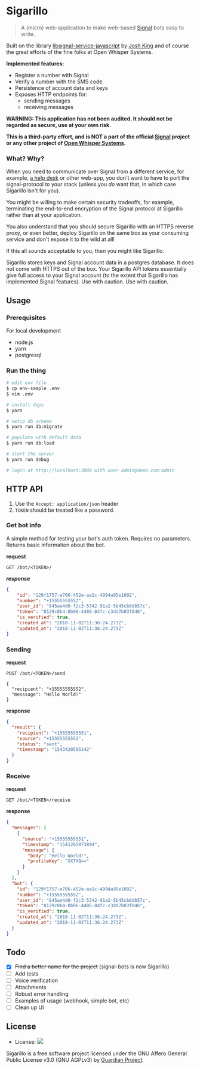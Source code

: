 # Sigarillo

> A (micro) web-application to make web-based [Signal][0] bots easy to write.

Built on the library [libsignal-service-javascript][2] by [Josh King][3] and of
course the great efforts of the fine folks at Open Whisper Systems.

**Implemented features:**

* Register a number with Signal
* Verify a number with the SMS code
* Persistence of account data and keys
* Exposes HTTP endpoints for:
  * sending messages
  * receiving messages

**WARNING: This application has not been audited. It should not be regarded as
secure, use at your own risk.**

**This is a third-party effort, and is NOT a part of the official [Signal][0]
project or any other project of [Open Whisper Systems][1].**

### What? Why?

When you need to communicate over Signal from a different service, for example,
[a help desk](http://zammad.org/) or other web-app, you don't want to have to
port the signal-protocol to your stack (unless you *do* want that, in which case
Sigarillo isn't for you).

You might be willing to make certain security tradeoffs, for example,
terminating the end-to-end encryption of the Signal protocol at Sigarillo
rather than at your application.

You also understand that you should secure Sigarillo with an HTTPS reverse
proxy, or even better, deploy Sigarillo on the same box as your consuming service
and don't expose it to the wild at all!

If this all sounds acceptable to you, then you might like Sigarillo.

Sigarillo stores keys and Signal account data in a postgres database. It does
not come with HTTPS out of the box. Your Sigarillo API tokens essentially give
full access to your Signal account (to the extent that Sigarillo has
implemented Signal features). Use with caution. Use with caution.

## Usage

### Prerequisites

For local development 
* node.js
* yarn
* postgresql

### Run the thing

```bash
# edit env file
$ cp env-sample .env
$ vim .env

# install deps
$ yarn

# setup db schema
$ yarn run db:migrate

# populate with default data 
$ yarn run db:load

# start the server
$ yarn run debug

# login at http://localhost:3000 with user admin@demo.com:admin
```

## HTTP API 

1. Use the `Accept: application/json` header
2. `TOKEN` should be treated like a password.

### Get bot info

A simple method for testing your bot's auth token. Requires no parameters. Returns basic information about the bot.

**request**
```
GET /bot/<TOKEN>/
```

***response***

```json
{
    "id": "129f1757-e706-452e-aa1c-4994a95e1092",
    "number": "+15555555552",
    "user_id": "845ae4d0-f2c3-5342-91a2-5b45cb8db57c",
    "token": "8129c0b4-0b96-4486-84fc-c3dd7b03f846",
    "is_verified": true,
    "created_at": "2018-11-02T11:36:24.273Z",
    "updated_at": "2018-11-02T11:36:24.273Z"
}

```

### Sending

**request**
```
POST /bot/<TOKEN>/send

{
  "recipient": "+15555555552",
  "messsage": "Hello World!"
}
```

**response**
```json
{
  "result": {
    "recipient": "+15555555551",
    "source": "+15555555552",
    "status": "sent",
    "timestamp": "1543420505142"
  }
}
```

### Receive

**request**
```
GET /bot/<TOKEN>/receive
```

**response**
```json
{
  "messages": [
    {
      "source": "+15555555551",
      "timestamp": "1541265073894",
      "message": {
        "body": "Hello World!",
        "profileKey": "XXTXQ=="
      }
    }
  ],
  "bot": {
    "id": "129f1757-e706-452e-aa1c-4994a95e1092",
    "number": "+15555555552",
    "user_id": "845ae4d0-f2c3-5342-91a2-5b45cb8db57c",
    "token": "8129c0b4-0b96-4486-84fc-c3dd7b03f846",
    "is_verified": true,
    "created_at": "2018-11-02T11:36:24.273Z",
    "updated_at": "2018-11-02T11:36:24.273Z"
  }
}
```



## Todo

* [x] ~~Find a better name for the project~~ (signal-bots is now Sigarillo)
* [ ] Add tests
* [ ] Voice verification
* [ ] Attachments
* [ ] Robust error handling
* [ ] Examples of usage (webhook, simple bot, etc)
* [ ] Clean up UI

## License

- License: [![](https://img.shields.io/badge/License-AGPL%203.0-lightgrey.svg)](https://github.com/abeluck/sigarillo/blob/master/LICENSE.md)

Sigarillo is a free software project licensed under the GNU Affero General Public License v3.0 (GNU AGPLv3) by [Guardian Project](https://guardianproject.info).

[0]: https://signal.org
[1]:  https://whispersystems.org
[2]: https://github.com/throneless-tech/libsignal-service-javascript
[3]: https://github.com/jheretic
